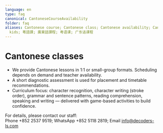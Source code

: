 ```yaml
---
language: en
type: faq
canonical: CantoneseCourseAvailability
folder: faq
aliases: Cantonese course; Cantonese class; Cantonese availability; Cantonese for
  kids; 粵語課; 廣東話課程; 粤语课; 广东话课程
---
```

# Cantonese classes

- We provide Cantonese lessons in 1:1 or small-group formats. Scheduling depends on demand and teacher availability.
- A short diagnostic assessment is used for placement and timetable recommendations.
- Curriculum focus: character recognition, character writing (stroke order), grammar and sentence patterns, reading comprehension, speaking and writing — delivered with game-based activities to build confidence.

For details, please contact our staff:  
Phone +852 2537 9519; WhatsApp +852 5118 2819; Email info@decoders-ls.com